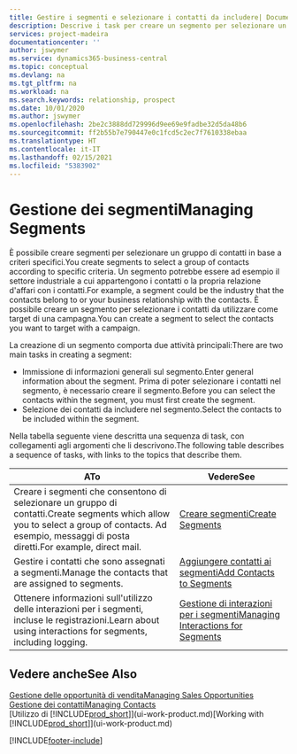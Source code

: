 ```yaml
---
title: Gestire i segmenti e selezionare i contatti da includere| Documenti Microsoft
description: Descrive i task per creare un segmento per selezionare un gruppo di contatti in base a criteri specifici, ad esempio, contatti in un settore specifico a cui si desidera rivolgersi.
services: project-madeira
documentationcenter: ''
author: jswymer
ms.service: dynamics365-business-central
ms.topic: conceptual
ms.devlang: na
ms.tgt_pltfrm: na
ms.workload: na
ms.search.keywords: relationship, prospect
ms.date: 10/01/2020
ms.author: jswymer
ms.openlocfilehash: 2be2c3888dd729996d9ee69e9fadbe32d5da48b6
ms.sourcegitcommit: ff2b55b7e790447e0c1fcd5c2ec7f7610338ebaa
ms.translationtype: HT
ms.contentlocale: it-IT
ms.lasthandoff: 02/15/2021
ms.locfileid: "5383902"
---
```

# <a name="managing-segments"></a><span data-ttu-id="076af-103">Gestione dei segmenti</span><span class="sxs-lookup"><span data-stu-id="076af-103">Managing Segments</span></span>
<span data-ttu-id="076af-104">È possibile creare segmenti per selezionare un gruppo di contatti in base a criteri specifici.</span><span class="sxs-lookup"><span data-stu-id="076af-104">You create segments to select a group of contacts according to specific criteria.</span></span> <span data-ttu-id="076af-105">Un segmento potrebbe essere ad esempio il settore industriale a cui appartengono i contatti o la propria relazione d'affari con i contatti.</span><span class="sxs-lookup"><span data-stu-id="076af-105">For example, a segment could be the industry that the contacts belong to or your business relationship with the contacts.</span></span> <span data-ttu-id="076af-106">È possibile creare un segmento per selezionare i contatti da utilizzare come target di una campagna.</span><span class="sxs-lookup"><span data-stu-id="076af-106">You can create a segment to select the contacts you want to target with a campaign.</span></span>

<span data-ttu-id="076af-107">La creazione di un segmento comporta due attività principali:</span><span class="sxs-lookup"><span data-stu-id="076af-107">There are two main tasks in creating a segment:</span></span>

* <span data-ttu-id="076af-108">Immissione di informazioni generali sul segmento.</span><span class="sxs-lookup"><span data-stu-id="076af-108">Enter general information about the segment.</span></span> <span data-ttu-id="076af-109">Prima di poter selezionare i contatti nel segmento, è necessario creare il segmento.</span><span class="sxs-lookup"><span data-stu-id="076af-109">Before you can select the contacts within the segment, you must first create the segment.</span></span>
* <span data-ttu-id="076af-110">Selezione dei contatti da includere nel segmento.</span><span class="sxs-lookup"><span data-stu-id="076af-110">Select the contacts to be included within the segment.</span></span>

<span data-ttu-id="076af-111">Nella tabella seguente viene descritta una sequenza di task, con collegamenti agli argomenti che li descrivono.</span><span class="sxs-lookup"><span data-stu-id="076af-111">The following table describes a sequence of tasks, with links to the topics that describe them.</span></span>

| <span data-ttu-id="076af-112">A</span><span class="sxs-lookup"><span data-stu-id="076af-112">To</span></span> | <span data-ttu-id="076af-113">Vedere</span><span class="sxs-lookup"><span data-stu-id="076af-113">See</span></span> |
| --- | --- |
| <span data-ttu-id="076af-114">Creare i segmenti che consentono di selezionare un gruppo di contatti.</span><span class="sxs-lookup"><span data-stu-id="076af-114">Create segments which allow you to select a group of contacts.</span></span> <span data-ttu-id="076af-115">Ad esempio, messaggi di posta diretti.</span><span class="sxs-lookup"><span data-stu-id="076af-115">For example, direct mail.</span></span> |[<span data-ttu-id="076af-116">Creare segmenti</span><span class="sxs-lookup"><span data-stu-id="076af-116">Create Segments</span></span>](marketing-how-create-segment.md) |
| <span data-ttu-id="076af-117">Gestire i contatti che sono assegnati a segmenti.</span><span class="sxs-lookup"><span data-stu-id="076af-117">Manage the contacts that are assigned to segments.</span></span> |[<span data-ttu-id="076af-118">Aggiungere contatti ai segmenti</span><span class="sxs-lookup"><span data-stu-id="076af-118">Add Contacts to Segments</span></span>](marketing-add-contact-segment.md) |
| <span data-ttu-id="076af-119">Ottenere informazioni sull'utilizzo delle interazioni per i segmenti, incluse le registrazioni.</span><span class="sxs-lookup"><span data-stu-id="076af-119">Learn about using interactions for segments, including logging.</span></span> |[<span data-ttu-id="076af-120">Gestione di interazioni per i segmenti</span><span class="sxs-lookup"><span data-stu-id="076af-120">Managing Interactions for Segments</span></span>](marketing-interaction-segments.md) |

## <a name="see-also"></a><span data-ttu-id="076af-121">Vedere anche</span><span class="sxs-lookup"><span data-stu-id="076af-121">See Also</span></span>
[<span data-ttu-id="076af-122">Gestione delle opportunità di vendita</span><span class="sxs-lookup"><span data-stu-id="076af-122">Managing Sales Opportunities</span></span>](marketing-manage-sales-opportunities.md)  
[<span data-ttu-id="076af-123">Gestione dei contatti</span><span class="sxs-lookup"><span data-stu-id="076af-123">Managing Contacts</span></span>](marketing-contacts.md)  
<span data-ttu-id="076af-124">[Utilizzo di [!INCLUDE[prod_short](includes/prod_short.md)]](ui-work-product.md)</span><span class="sxs-lookup"><span data-stu-id="076af-124">[Working with [!INCLUDE[prod_short](includes/prod_short.md)]](ui-work-product.md)</span></span>


[!INCLUDE[footer-include](includes/footer-banner.md)]